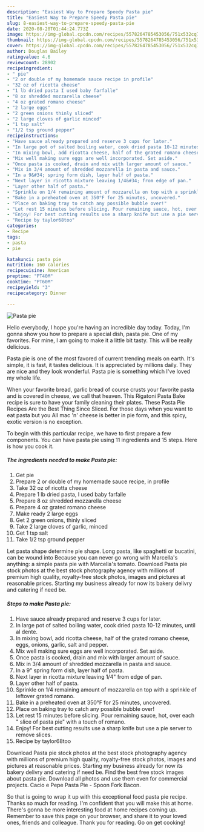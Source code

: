 ```yaml
---
description: "Easiest Way to Prepare Speedy Pasta pie"
title: "Easiest Way to Prepare Speedy Pasta pie"
slug: 8-easiest-way-to-prepare-speedy-pasta-pie
date: 2020-08-20T01:44:24.773Z
image: https://img-global.cpcdn.com/recipes/5578264785453056/751x532cq70/pasta-pie-recipe-main-photo.jpg
thumbnail: https://img-global.cpcdn.com/recipes/5578264785453056/751x532cq70/pasta-pie-recipe-main-photo.jpg
cover: https://img-global.cpcdn.com/recipes/5578264785453056/751x532cq70/pasta-pie-recipe-main-photo.jpg
author: Douglas Bailey
ratingvalue: 4.6
reviewcount: 28902
recipeingredient:
- " pie"
- "2 or double of my homemade sauce recipe in profile"
- "32 oz of ricotta cheese"
- "1 lb dried pasta I used baby farfalle"
- "8 oz shredded mozzarella cheese"
- "4 oz grated romano cheese"
- "2 large eggs"
- "2 green onions thinly sliced"
- "2 large cloves of garlic minced"
- "1 tsp salt"
- "1/2 tsp ground pepper"
recipeinstructions:
- "Have sauce already prepared and reserve 3 cups for later."
- "In large pot of salted boiling water, cook dried pasta 10-12 minutes, until al dente."
- "In mixing bowl, add ricotta cheese, half of the grated romano cheese, eggs, onions, garlic, salt and pepper."
- "Mix well making sure eggs are well incorporated. Set aside."
- "Once pasta is cooked, drain and mix with larger amount of sauce."
- "Mix in 3/4 amount of shredded mozzarella in pasta and sauce."
- "In a 9&#34; spring form dish, layer half of pasta."
- "Next layer in ricotta mixture leaving 1/4&#34; from edge of pan."
- "Layer other half of pasta."
- "Sprinkle on 1/4 remaining amount of mozzarella on top with a sprinkle of leftover grated romano."
- "Bake in a preheated oven at 350°F for 25 minutes, uncovered."
- "Place on baking tray to catch any possible bubble over!"
- "Let rest 15 minutes before slicing. Pour remaining sauce, hot, over each &#34; slice of pasta pie&#34; with a touch of romano."
- "Enjoy! For best cutting results use a sharp knife but use a pie server to remove slices."
- "Recipe by taylor68too"
categories:
- Recipe
tags:
- pasta
- pie

katakunci: pasta pie 
nutrition: 160 calories
recipecuisine: American
preptime: "PT40M"
cooktime: "PT60M"
recipeyield: "3"
recipecategory: Dinner

---
```



![Pasta pie](https://img-global.cpcdn.com/recipes/5578264785453056/751x532cq70/pasta-pie-recipe-main-photo.jpg)

Hello everybody, I hope you're having an incredible day today. Today, I'm gonna show you how to prepare a special dish, pasta pie. One of my favorites. For mine, I am going to make it a little bit tasty. This will be really delicious.

Pasta pie is one of the most favored of current trending meals on earth. It's simple, it is fast, it tastes delicious. It is appreciated by millions daily. They are nice and they look wonderful. Pasta pie is something which I've loved my whole life.

When your favorite bread, garlic bread of course crusts your favorite pasta and is covered in cheese, we call that heaven. This Rigatoni Pasta Bake recipe is sure to have your family cleaning their plates. These Pasta Pie Recipes Are the Best Thing Since Sliced. For those days when you want to eat pasta but you All mac &#39;n&#39; cheese is better in pie form, and this spicy, exotic version is no exception.


To begin with this particular recipe, we have to first prepare a few components. You can have pasta pie using 11 ingredients and 15 steps. Here is how you cook it.

<!--inarticleads1-->

##### The ingredients needed to make Pasta pie:

1. Get  pie
1. Prepare 2 or double of my homemade sauce recipe, in profile
1. Take 32 oz of ricotta cheese
1. Prepare 1 lb dried pasta, I used baby farfalle
1. Prepare 8 oz shredded mozzarella cheese
1. Prepare 4 oz grated romano cheese
1. Make ready 2 large eggs
1. Get 2 green onions, thinly sliced
1. Take 2 large cloves of garlic, minced
1. Get 1 tsp salt
1. Take 1/2 tsp ground pepper


Let pasta shape determine pie shape. Long pasta, like spaghetti or bucatini, can be wound into Because you can never go wrong with Marcella&#39;s anything: a simple pasta pie with Marcella&#39;s tomato. Download Pasta pie stock photos at the best stock photography agency with millions of premium high quality, royalty-free stock photos, images and pictures at reasonable prices. Starting my business already for now its bakery delivry and catering if need be. 

<!--inarticleads2-->

##### Steps to make Pasta pie:

1. Have sauce already prepared and reserve 3 cups for later.
1. In large pot of salted boiling water, cook dried pasta 10-12 minutes, until al dente.
1. In mixing bowl, add ricotta cheese, half of the grated romano cheese, eggs, onions, garlic, salt and pepper.
1. Mix well making sure eggs are well incorporated. Set aside.
1. Once pasta is cooked, drain and mix with larger amount of sauce.
1. Mix in 3/4 amount of shredded mozzarella in pasta and sauce.
1. In a 9&#34; spring form dish, layer half of pasta.
1. Next layer in ricotta mixture leaving 1/4&#34; from edge of pan.
1. Layer other half of pasta.
1. Sprinkle on 1/4 remaining amount of mozzarella on top with a sprinkle of leftover grated romano.
1. Bake in a preheated oven at 350°F for 25 minutes, uncovered.
1. Place on baking tray to catch any possible bubble over!
1. Let rest 15 minutes before slicing. Pour remaining sauce, hot, over each &#34; slice of pasta pie&#34; with a touch of romano.
1. Enjoy! For best cutting results use a sharp knife but use a pie server to remove slices.
1. Recipe by taylor68too


Download Pasta pie stock photos at the best stock photography agency with millions of premium high quality, royalty-free stock photos, images and pictures at reasonable prices. Starting my business already for now its bakery delivry and catering if need be. Find the best free stock images about pasta pie. Download all photos and use them even for commercial projects. Cacio e Pepe Pasta Pie - Spoon Fork Bacon. 

So that is going to wrap it up with this exceptional food pasta pie recipe. Thanks so much for reading. I'm confident that you will make this at home. There's gonna be more interesting food at home recipes coming up. Remember to save this page on your browser, and share it to your loved ones, friends and colleague. Thank you for reading. Go on get cooking!
